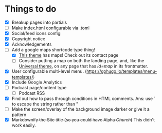 # Things to do
- [x] Breakup pages into partials
- [ ]  Make index.html configurable via .toml
  - [x] Social/feed icons config
  - [x] Copyright notice
  - [x] Acknowledgements
- [ ] Add a google maps shortcode type thing!
  - [x] [This theme](https://github.com/devcows/hugo-universal-theme) has maps! Check out its contact page
  - [ ] Consider putting a map on both the landing page, and, like the [Universal theme](https://github.com/devcows/hugo-universal-theme), on any page that has *id=map* in its frontmatter.
- [x] User configurable multi-level menu. (https://gohugo.io/templates/menu-templates/)
- [x] Include Google Analytics
- [ ] Podcast page/content type
  - [ ] Podcast RSS
- [x] Find out how to pass through conditions in HTML comments. Ans: use ` to escape the string rather than "
- [ ] Make the screen/overlay of the background image darker or give it a pattern
- [x] ~~Markdownify the Site title (so you could have Alpha *Church*)~~ This didn't work easily.
